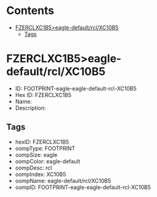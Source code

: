 



Contents
========

* [FZERCLXC1B5>eagle-default/rcl/XC10B5](#fzerclxc1b5eagle-defaultrclxc10b5)
	* [Tags](#tags)

# FZERCLXC1B5>eagle-default/rcl/XC10B5

- ID: FOOTPRINT-eagle-eagle-default-rcl-XC10B5
- Hex ID: FZERCLXC1B5
- Name: 
- Description: 

## Tags

- hexID: FZERCLXC1B5
- oompType: FOOTPRINT
- oompSize: eagle
- oompColor: eagle-default
- oompDesc: rcl
- oompIndex: XC10B5
- oompName: eagle-default/rcl/XC10B5
- oompID: FOOTPRINT-eagle-eagle-default-rcl-XC10B5
